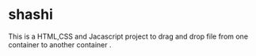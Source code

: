 # shashi
This is  a HTML,CSS and Jacascript project to drag and drop file from one container to another container .
